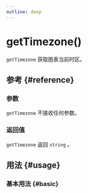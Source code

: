 ```yaml
---
outline: deep
---
```


# getTimezone()
`getTimezone` 获取图表当前时区。

## 参考 {#reference}
<!--@include: @/@views/api/references/instance/getTimezone.md-->

### 参数
`getTimezone` 不接收任何参数。

### 返回值
`getTimezone` 返回 `string` 。

## 用法 {#usage}
<script setup>
import GetTimezone from '../../../@views/api/samples/getTimezone/index.vue'
</script>

### 基本用法 {#basic}
<GetTimezone/>